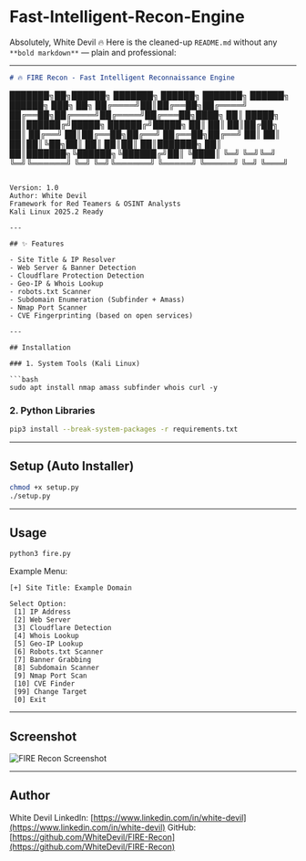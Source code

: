 # Fast-Intelligent-Recon-Engine
Absolutely, White Devil 🔥
Here is the cleaned-up `README.md` without any `**bold markdown**` — plain and professional:

---

```markdown
# 🔥 FIRE Recon - Fast Intelligent Reconnaissance Engine

```

███████╗██╗██████╗ ███████╗    ██████╗ ███████╗ ██████╗ ██████╗ ███╗   ██╗
██╔════╝██║██╔══██╗██╔════╝    ██╔══██╗██╔════╝██╔════╝██╔═══██╗████╗  ██║
█████╗  ██║██████╔╝█████╗      ██████╔╝█████╗  ██║     ██║   ██║██╔██╗ ██║
██╔══╝  ██║██╔══██╗██╔══╝      ██╔══██╗██╔══╝  ██║     ██║   ██║██║╚██╗██║
██║     ██║██║  ██║███████╗    ██║  ██║███████╗╚██████╗╚██████╔╝██║ ╚████║
╚═╝     ╚═╝╚═╝  ╚═╝╚══════╝    ╚═╝  ╚═╝╚══════╝ ╚═════╝ ╚═════╝ ╚═╝  ╚═══╝

````

Version: 1.0  
Author: White Devil  
Framework for Red Teamers & OSINT Analysts  
Kali Linux 2025.2 Ready

---

## ✨ Features

- Site Title & IP Resolver
- Web Server & Banner Detection
- Cloudflare Protection Detection
- Geo-IP & Whois Lookup
- robots.txt Scanner
- Subdomain Enumeration (Subfinder + Amass)
- Nmap Port Scanner
- CVE Fingerprinting (based on open services)

---

## Installation

### 1. System Tools (Kali Linux)

```bash
sudo apt install nmap amass subfinder whois curl -y
````

### 2. Python Libraries

```bash
pip3 install --break-system-packages -r requirements.txt
```

---

## Setup (Auto Installer)

```bash
chmod +x setup.py
./setup.py
```

---

## Usage

```bash
python3 fire.py
```

Example Menu:

```
[+] Site Title: Example Domain

Select Option:
 [1] IP Address
 [2] Web Server
 [3] Cloudflare Detection
 [4] Whois Lookup
 [5] Geo-IP Lookup
 [6] Robots.txt Scanner
 [7] Banner Grabbing
 [8] Subdomain Scanner
 [9] Nmap Port Scan
 [10] CVE Finder
 [99] Change Target
 [0] Exit
```

---

## Screenshot

![FIRE Recon Screenshot](https://raw.githubusercontent.com/WhiteDevil/FIRE-Recon/main/screenshot.png)

---

## Author

White Devil
LinkedIn: [https://www.linkedin.com/in/white-devil](https://www.linkedin.com/in/white-devil)
GitHub: [https://github.com/WhiteDevil/FIRE-Recon](https://github.com/WhiteDevil/FIRE-Recon)


